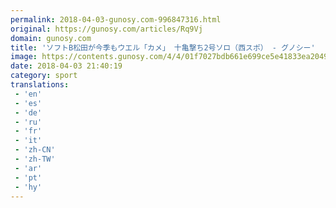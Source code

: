 ```yaml
---
permalink: 2018-04-03-gunosy.com-996847316.html
original: https://gunosy.com/articles/Rq9Vj
domain: gunosy.com
title: 'ソフトB松田が今季もウエル「カメ」 十亀撃ち2号ソロ（西スポ） - グノシー'
image: https://contents.gunosy.com/4/4/01f7027bdb661e699ce5e41833ea2049_content.jpg
date: 2018-04-03 21:40:19
category: sport
translations: 
 - 'en'
 - 'es'
 - 'de'
 - 'ru'
 - 'fr'
 - 'it'
 - 'zh-CN'
 - 'zh-TW'
 - 'ar'
 - 'pt'
 - 'hy'
---
```


